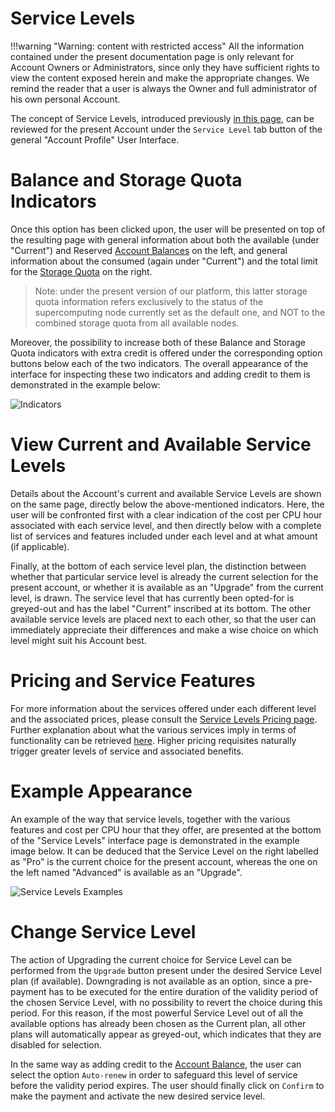 # Service Levels

!!!warning "Warning: content with restricted access"
    All the information contained under the present documentation page is only relevant for Account Owners or Administrators, since only they have sufficient rights to view the content exposed herein and make the appropriate changes. We remind the reader that a user is always the Owner and full administrator of his own personal Account.

The concept of Service Levels, introduced previously [in this page](../service-levels.md), can be reviewed for the present Account under the `Service Level` tab button  <i class="zmdi zmdi-layers zmdi-hc-border"></i> of the general "Account Profile" User Interface. 

# Balance and Storage Quota Indicators

Once this option has been clicked upon, the user will be presented on top of the resulting page with general information about both the available (under "Current") and Reserved [Account Balances](../balance.md) on the left, and general information about the consumed (again under "Current") and the total limit for the [Storage Quota](../quota.md) on the right. 

> Note: under the present version of our platform, this latter storage quota information refers exclusively to the status of the supercomputing node currently set as the default one, and NOT to the combined storage quota from all available nodes.

Moreover, the possibility to increase both of these Balance and Storage Quota indicators with extra credit is offered under the corresponding option buttons below each of the two indicators. The overall appearance of the interface for inspecting these two indicators and adding credit to them is demonstrated in the example below:

![Indicators](/images/indicators.png "Indicators")

# View Current and Available Service Levels

Details about the Account's current and available Service Levels are shown on the same page, directly below the above-mentioned indicators. Here, the user will be confronted first with a clear indication of the cost per CPU hour associated with each service level, and then directly below with a complete list of services and features included under each level and at what amount (if applicable). 

Finally, at the bottom of each service level plan, the distinction between whether that particular service level is already the current selection for the present account, or whether it is available as an "Upgrade" from the current level, is drawn.  The service level that has currently been opted-for is greyed-out and has the label "Current" inscribed at its bottom. The other available service levels are placed next to each other, so that the user can immediately appreciate their differences and make a wise choice on which level might suit his Account best.  

# Pricing and Service Features

For more information about the services offered under each different level and the associated prices, please consult the [Service Levels Pricing page](/pricing/service-levels.md). Further explanation about what the various services imply in terms of functionality can be retrieved [here](../service-levels.md). Higher pricing requisites naturally trigger greater levels of service and associated benefits.

# Example Appearance

An example of the way that service levels, together with the various features and cost per CPU hour that they offer, are presented at the bottom of the "Service Levels" interface page is demonstrated in the example image below. It can be deduced that the Service Level on the right labelled as "Pro" is the current choice for the present account, whereas the one on the left named "Advanced" is available as an "Upgrade".

![Service Levels Examples](/images/service-levels-examples.png "Service Levels Examples")


# Change Service Level

The action of Upgrading the current choice for Service Level can be performed from the `Upgrade` button present under the desired Service Level plan (if available). Downgrading is not available as an option, since a pre-payment has to be executed for the entire duration of the validity period of the chosen Service Level, with no possibility to revert the choice during this period. For this reason, if the most powerful Service Level out of all the available options has already been chosen as the Current plan, all other plans will automatically appear as greyed-out, which indicates that they are disabled for selection.

In the same way as adding credit to the [Account Balance](../accounting/increase-balance.md), the user can select the option `Auto-renew` in order to safeguard this level of service before the validity period expires. The user should finally click on `Confirm` to make the payment and activate the new desired service level.

